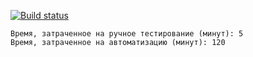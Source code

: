 [![Build status](https://ci.appveyor.com/api/projects/status/1qyudcyeaopkrc48/branch/master?svg=true)](https://ci.appveyor.com/project/Satura/aqa-2-3-2/branch/master)


    Время, затраченное на ручное тестирование (минут): 5
    Время, затраченное на автоматизацию (минут): 120
